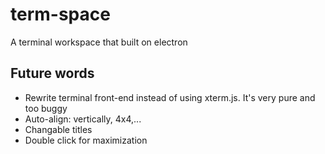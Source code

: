 # term-space
A terminal workspace that built on electron

## Future words
* Rewrite terminal front-end instead of using xterm.js. It's very pure and too buggy
* Auto-align: vertically, 4x4,...
* Changable titles
* Double click for maximization 

